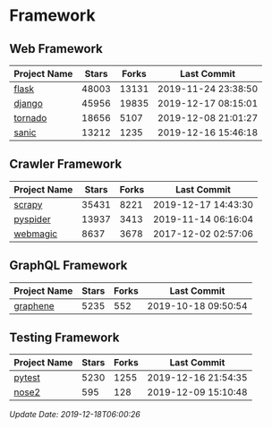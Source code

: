 # Framework

## Web Framework

| Project Name | Stars | Forks | Last Commit |
| ------------ | ----- | ----- | ----------- |
| [flask](https://github.com/pallets/flask) | 48003 | 13131 | 2019-11-24 23:38:50 |
| [django](https://github.com/django/django) | 45956 | 19835 | 2019-12-17 08:15:01 |
| [tornado](https://github.com/tornadoweb/tornado) | 18656 | 5107 | 2019-12-08 21:01:27 |
| [sanic](https://github.com/huge-success/sanic) | 13212 | 1235 | 2019-12-16 15:46:18 |

## Crawler Framework

| Project Name | Stars | Forks | Last Commit |
| ------------ | ----- | ----- | ----------- |
| [scrapy](https://github.com/scrapy/scrapy) | 35431 | 8221 | 2019-12-17 14:43:30 |
| [pyspider](https://github.com/binux/pyspider) | 13937 | 3413 | 2019-11-14 06:16:04 |
| [webmagic](https://github.com/code4craft/webmagic) | 8637 | 3678 | 2017-12-02 02:57:06 |

## GraphQL Framework

| Project Name | Stars | Forks | Last Commit |
| ------------ | ----- | ----- | ----------- |
| [graphene](https://github.com/graphql-python/graphene) | 5235 | 552 | 2019-10-18 09:50:54 |

## Testing Framework

| Project Name | Stars | Forks | Last Commit |
| ------------ | ----- | ----- | ----------- |
| [pytest](https://github.com/pytest-dev/pytest) | 5230 | 1255 | 2019-12-16 21:54:35 |
| [nose2](https://github.com/nose-devs/nose2) | 595 | 128 | 2019-12-09 15:10:48 |

*Update Date: 2019-12-18T06:00:26*